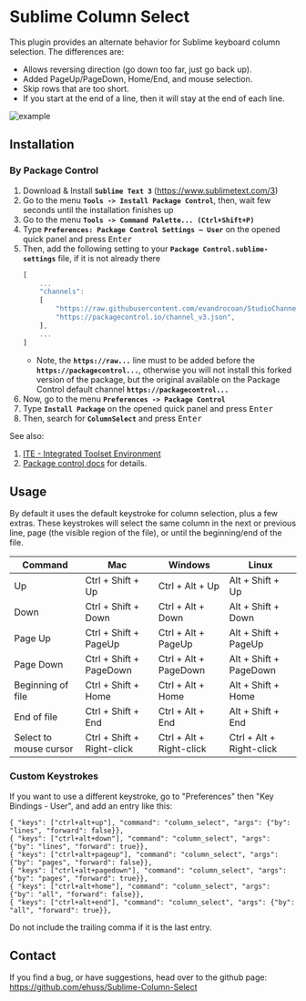 # Sublime Column Select

This plugin provides an alternate behavior for Sublime keyboard column selection.  The differences are:

* Allows reversing direction (go down too far, just go back up).
* Added PageUp/PageDown, Home/End, and mouse selection.
* Skip rows that are too short.
* If you start at the end of a line, then it will stay at the end of each line.

![example](demo1.gif)


## Installation

### By Package Control

1. Download & Install **`Sublime Text 3`** (https://www.sublimetext.com/3)
1. Go to the menu **`Tools -> Install Package Control`**, then,
   wait few seconds until the installation finishes up
1. Go to the menu **`Tools -> Command Palette...
   (Ctrl+Shift+P)`**
1. Type **`Preferences:
   Package Control Settings – User`** on the opened quick panel and press <kbd>Enter</kbd>
1. Then,
   add the following setting to your **`Package Control.sublime-settings`** file, if it is not already there
   ```js
   [
       ...
       "channels":
       [
           "https://raw.githubusercontent.com/evandrocoan/StudioChannel/master/channel.json",
           "https://packagecontrol.io/channel_v3.json",
       ],
       ...
   ]
   ```
   * Note,
     the **`https://raw...`** line must to be added before the **`https://packagecontrol...`**,
     otherwise you will not install this forked version of the package,
     but the original available on the Package Control default channel **`https://packagecontrol...`**
1. Now,
   go to the menu **`Preferences -> Package Control`**
1. Type **`Install Package`** on the opened quick panel and press <kbd>Enter</kbd>
1. Then,
search for **`ColumnSelect`** and press <kbd>Enter</kbd>

See also:
1. [ITE - Integrated Toolset Environment](https://github.com/evandrocoan/ITE)
1. [Package control docs](https://packagecontrol.io/docs/usage) for details.


## Usage
By default it uses the default keystroke for column selection, plus a few extras.  These keystrokes will select the same column in the next or previous line, page (the visible region of the file), or until the beginning/end of the file.

Command | Mac | Windows | Linux
------- | --- | ------- | -----
Up | Ctrl + Shift + Up | Ctrl + Alt + Up | Alt + Shift + Up
Down | Ctrl + Shift + Down | Ctrl + Alt + Down | Alt + Shift + Down
Page Up | Ctrl + Shift + PageUp | Ctrl + Alt + PageUp | Alt + Shift + PageUp
Page Down | Ctrl + Shift + PageDown | Ctrl + Alt + PageDown | Alt + Shift + PageDown
Beginning of file | Ctrl + Shift + Home | Ctrl + Alt + Home | Alt + Shift + Home
End of file | Ctrl + Shift + End | Ctrl + Alt + End | Alt + Shift + End
Select to mouse cursor | Ctrl + Shift + Right-click | Ctrl + Alt + Right-click | Ctrl + Alt + Right-click

### Custom Keystrokes

If you want to use a different keystroke, go to "Preferences" then "Key Bindings - User", and add an entry like this:

	{ "keys": ["ctrl+alt+up"], "command": "column_select", "args": {"by": "lines", "forward": false}},
	{ "keys": ["ctrl+alt+down"], "command": "column_select", "args": {"by": "lines", "forward": true}},
	{ "keys": ["ctrl+alt+pageup"], "command": "column_select", "args": {"by": "pages", "forward": false}},
	{ "keys": ["ctrl+alt+pagedown"], "command": "column_select", "args": {"by": "pages", "forward": true}},
	{ "keys": ["ctrl+alt+home"], "command": "column_select", "args": {"by": "all", "forward": false}},
	{ "keys": ["ctrl+alt+end"], "command": "column_select", "args": {"by": "all", "forward": true}},

Do not include the trailing comma if it is the last entry.

## Contact
If you find a bug, or have suggestions, head over to the github page:
https://github.com/ehuss/Sublime-Column-Select
